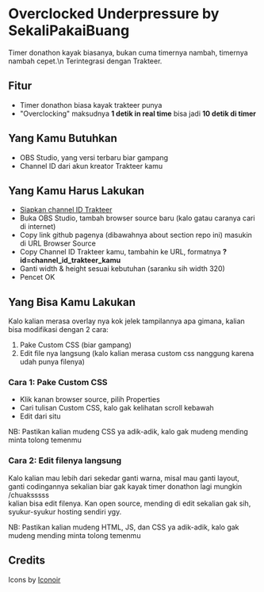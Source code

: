 # Overclocked Underpressure by SekaliPakaiBuang
Timer donathon kayak biasanya, bukan cuma timernya nambah, timernya nambah cepet.\n
Terintegrasi dengan Trakteer.
## Fitur
- Timer donathon biasa kayak trakteer punya
- "Overclocking" maksudnya **1 detik in real time** bisa jadi **10 detik di timer**
## Yang Kamu Butuhkan
- OBS Studio, yang versi terbaru biar gampang
- Channel ID dari akun kreator Trakteer kamu
## Yang Kamu Harus Lakukan
- [Siapkan channel ID Trakteer](https://trakteer.id/manage/webhook/websocket)
- Buka OBS Studio, tambah browser source baru (kalo gatau caranya cari di internet)
- Copy link github pagenya (dibawahnya about section repo ini) masukin di URL Browser Source
- Copy Channel ID Trakteer kamu, tambahin ke URL, formatnya **?id=channel_id_trakteer_kamu**
- Ganti width & height sesuai kebutuhan (saranku sih width 320)
- Pencet OK
## Yang Bisa Kamu Lakukan
Kalo kalian merasa overlay nya kok jelek tampilannya apa gimana, kalian bisa modifikasi dengan 2 cara:
1. Pake Custom CSS (biar gampang)
2. Edit file nya langsung (kalo kalian merasa custom css nanggung karena udah punya filenya)
### Cara 1: Pake Custom CSS
- Klik kanan browser source, pilih Properties
- Cari tulisan Custom CSS, kalo gak kelihatan scroll kebawah
- Edit dari situ

NB: Pastikan kalian mudeng CSS ya adik-adik, kalo gak mudeng mending minta tolong temenmu
### Cara 2: Edit filenya langsung
Kalo kalian mau lebih dari sekedar ganti warna, misal mau ganti layout,\
ganti codingannya sekalian biar gak kayak timer donathon lagi mungkin /chuaksssss\
kalian bisa edit filenya.
Kan open source, mending di edit sekalian gak sih, syukur-syukur hosting sendiri ygy.

NB: Pastikan kalian mudeng HTML, JS, dan CSS ya adik-adik, kalo gak mudeng mending minta tolong temenmu

## Credits
Icons by [Iconoir](https://iconoir.com/)
